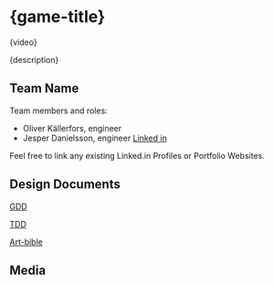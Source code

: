 # {game-title}

{video}

{description}

## Team Name

Team members and roles:
* Oliver Källerfors, engineer
* Jesper Danielsson, engineer [Linked in](https://www.linkedin.com/in/jesper-danielsson-9b7048159/)


Feel free to link any existing Linked.in Profiles or Portfolio Websites.

## Design Documents

[GDD](https://docs.google.com/document/d/103UANcyFQGBr5ccG3n7Q8oSQjugDNR5p6Y5rvAKcghM/edit#heading=h.ctqszdyarbr8)

[TDD](https://docs.google.com/document/d/1kh5b8bSrGSGtGyzON_KlcZHEp64tDw4bJCZlrvl4Ckc/edit#heading=h.alh9xc4npudt)

[Art-bible]()

## Media
